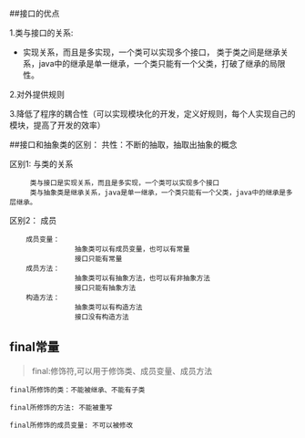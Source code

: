 ##接口的优点
    
1.类与接口的关系:
- 实现关系，而且是多实现，一个类可以实现多个接口，
    类于类之间是继承关系，java中的继承是单一继承，一个类只能有一个父类，打破了继承的局限性。
    
2.对外提供规则

3.降低了程序的耦合性（可以实现模块化的开发，定义好规则，每个人实现自己的模块，提高了开发的效率）


##接口和抽象类的区别：
   共性：不断的抽取，抽取出抽象的概念
   
   区别1: 与类的关系
   
         类与接口是实现关系，而且是多实现，一个类可以实现多个接口
         类与抽象类是继承关系，java是单一继承，一个类只能有一个父类，java中的继承是多层继承。

   区别2： 成员
   
        成员变量：
                    抽象类可以有成员变量，也可以有常量
                    接口只能有常量
        成员方法：
                    抽象类可以有抽象方法，也可以有非抽象方法
                    接口只能有抽象方法
        构造方法：
                    抽象类可以有构造方法
                    接口没有构造方法
        
## final常量

> final:修饰符,可以用于修饰类、成员变量、成员方法

    final所修饰的类：不能被继承、不能有子类
    
    final所修饰的方法: 不能被重写
    
    final所修饰的成员变量: 不可以被修改
   
        